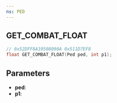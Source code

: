 ```yaml
---
ns: PED
---
```

## GET_COMBAT_FLOAT

```c
// 0x52DFF8A10508090A 0x511D7EF8
float GET_COMBAT_FLOAT(Ped ped, int p1);
```

## Parameters
* **ped**:
* **p1**:
